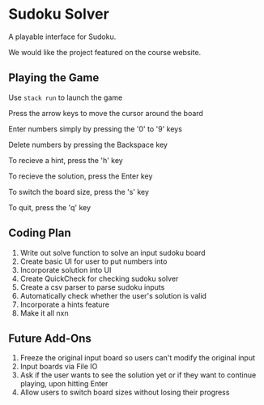 # Sudoku Solver
A playable interface for Sudoku. 

We would like the project featured on the course website.

## Playing the Game

Use `stack run` to launch the game

Press the arrow keys to move the cursor around the board

Enter numbers simply by pressing the '0' to '9' keys 

Delete numbers by pressing the Backspace key 

To recieve a hint, press the 'h' key

To recieve the solution, press the Enter key 

To switch the board size, press the 's' key

To quit, press the 'q' key 

## Coding Plan 
1) Write out solve function to solve an input sudoku board 
2) Create basic UI for user to put numbers into 
3) Incorporate solution into UI 
4) Create QuickCheck for checking sudoku solver 
5) Create a csv parser to parse sudoku inputs 
6) Automatically check whether the user's solution is valid
7) Incorporate a hints feature 
8) Make it all nxn

## Future Add-Ons
1) Freeze the original input board so users can't modify the original input 
2) Input boards via File IO
3) Ask if the user wants to see the solution yet or if they want to continue playing, upon hitting Enter
4) Allow users to switch board sizes without losing their progress
